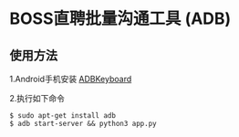 # BOSS直聘批量沟通工具 (ADB)

## 使用方法

1.Android手机安装 [ADBKeyboard](https://github.com/senzhk/ADBKeyBoard)


2.执行如下命令

```shell
$ sudo apt-get install adb
$ adb start-server && python3 app.py
```